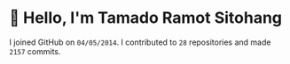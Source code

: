 # :wave: Hello, I'm Tamado Ramot Sitohang

I joined GitHub on `04/05/2014`. I contributed to `28` repositories and made `2157` commits.
